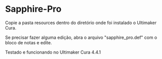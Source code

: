 # Sapphire-Pro

Copie a pasta resources dentro do diretório onde foi instalado o Ultimaker Cura.

Se precisar fazer alguma edição, abra o arquivo "sapphire_pro.def" com o bloco de notas e edite.

Testado e funcionando no Ultimaker Cura 4.4.1
